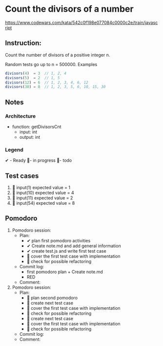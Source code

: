 # Count the divisors of a number
https://www.codewars.com/kata/542c0f198e077084c0000c2e/train/javascript

## Instruction:
Count the number of divisors of a positive integer n.

Random tests go up to n = 500000.
Examples
```javascript
divisors(4)  = 3  // 1, 2, 4
divisors(5)  = 2  // 1, 5
divisors(12) = 6  // 1, 2, 3, 4, 6, 12
divisors(30) = 8  // 1, 2, 3, 5, 6, 10, 15, 30
```

## Notes
### Architecture
* function: getDivisorsCnt
    * input: int
    * output: int
	
### Legend
 ✔ - Ready
 🚧- in progress
 📃- todo
 
## Test cases
1. 🚧 input(1) expected value = 1
1. 📃 input(10) expected value =  4
1. 📃 input(11) expected value =  2
1. 📃 input(54) expected value =  8

## Pomodoro
1. Pomodoro session:
    * Plan:  
        * ✔ plan first pomodoro activities
        * ✔ Create note.md and add general information 
        * ✔ create test.js and write first test case
        * 📃 cover the first test case with implementation
        * 📃 check for possible refactoring
    * Commit log:
        * first pomodoro plan + Create note.md
        * RED
    * Comment: 
1. Pomodoro session:
    * Plan:  
        * 📃 plan second pomodoro
        * 📃 create next test case
        * 📃 cover the first test case with implementation
        * 📃 check for possible refactoring
        * 📃 create next test case
        * 📃 cover the first test case with implementation
        * 📃 check for possible refactoring
    * Commit log:
    * Comment: 
